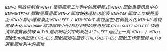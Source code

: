 *`WIN+I` 開啟控制台*
*`WIN+T` 循環顯示工作列中的應用程式*
*`WIN+A` 開啟重要訊息中心*
*`WIN+SHIFT+S` 擷取螢幕畫面*
*`WIN+X` 開啟快速連結功能表*
*`WIN+TAB` 開啟工作檢視畫面*
*`WIN+D` 顯示隱藏桌面*
*`WIN+LEFT / WIN+RIGHT` 將視窗左/右側最大化*
*`WIN+UP` 將視窗最大化*
*`WIN+DOWN` 將視窗最小化/移除目前的應用程式*
*`CTRL+SHIFT+DELETE` 快速清除瀏覽器快取*
*`ALT+D` 選取網址列中的網址*
*`ALT+LEFT` 返回上一頁*
*`WIN+. / WIN+;` 開啟Emoji面版*
*`CTRL+ESC` 開啟開始功能表*
*`CTRL+SHIFT+ESC` 開啟工作管理員*
*`ALT+D` 選取網址列中的網址*